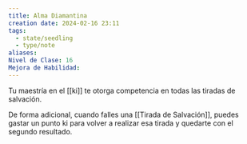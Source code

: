 ```yaml
---
title: Alma Diamantina
creation date: 2024-02-16 23:11
tags:
  - state/seedling
  - type/note
aliases: 
Nivel de Clase: 16
Mejora de Habilidad:
---
```

Tu maestría en el [[ki]] te otorga competencia en todas las tiradas de salvación.

De forma adicional, cuando falles una [[Tirada de Salvación]], puedes gastar un punto ki para volver a
realizar esa tirada y quedarte con el segundo resultado.

